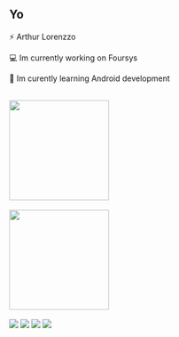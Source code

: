 <h2>Yo</h2>

⚡ Arthur Lorenzzo

💻 Im currently working on Foursys

📖 Im curently learning Android development

<br>
<div>
  <a href="https://github.com/ArthurLorenzzo">
  <img height="180em" align="center" src="https://github-readme-stats.vercel.app/api?username=ArthurLorenzzo&show_icons=true&theme=cobalt2&include_all_commits=true&count_private=true"/>
  <br><br>
  <img height="180em" src="https://github-readme-stats.vercel.app/api/top-langs/?username=ArthurLorenzzo&layout=compact&langs_count=7&theme=cobalt2"/>
</div>


<br>

<div> 
  <a href="https://instagram.com/arthurlz__" target="_blank"><img src="https://img.shields.io/badge/-Instagram-%23E4405F?style=for-the-badge&logo=instagram&logoColor=white" target="_blank"></a>
 	<a href="https://www.twitch.tv/andreabdo12" target="_blank"><img src="https://img.shields.io/badge/Twitch-9146FF?style=for-the-badge&logo=twitch&logoColor=white" target="_blank"></a>
  <a href = "mailto:arthurlbo11@gmail.com"><img src="https://img.shields.io/badge/-Gmail-%23333?style=for-the-badge&logo=gmail&logoColor=white" target="_blank"></a>
  <a href="https://www.linkedin.com/in/arthur-lorenzzo-42465a213" target="_blank"><img src="https://img.shields.io/badge/-LinkedIn-%230077B5?style=for-the-badge&logo=linkedin&logoColor=white" target="_blank"></a> 
 
 
</div>
